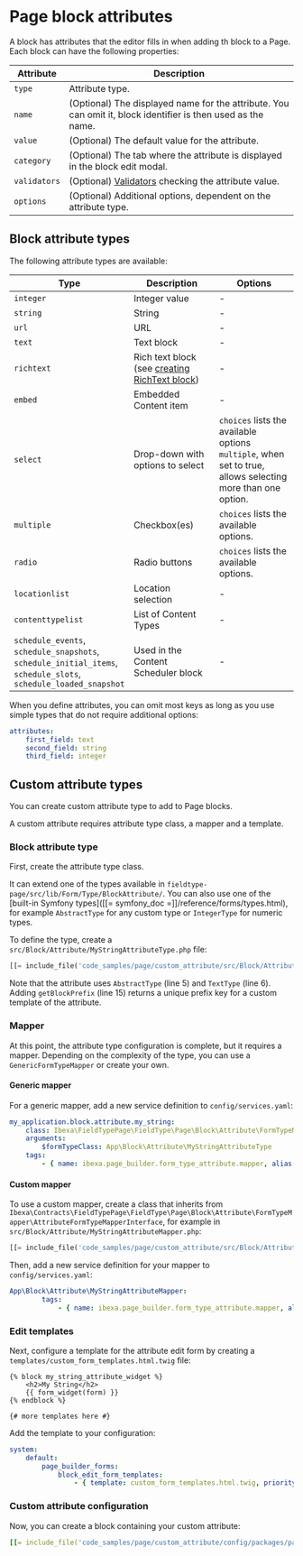 # Page block attributes

A block has attributes that the editor fills in when adding th block to a Page.
Each block can have the following properties:

|Attribute|Description|
|----|----|
|`type`| Attribute type. |
|`name`| (Optional) The displayed name for the attribute. You can omit it, block identifier is then used as the name. |
|`value`| (Optional) The default value for the attribute. |
|`category`| (Optional) The tab where the attribute is displayed in the block edit modal. |
|`validators`| (Optional) [Validators](page_block_validators.md) checking the attribute value. |
|`options`| (Optional) Additional options, dependent on the attribute type. |

## Block attribute types

The following attribute types are available:

|Type|Description|Options|
|----|----|----|
|`integer`|Integer value|-|
|`string`|String|-|
|`url`|URL|-|
|`text`|Text block|-|
|`richtext`|Rich text block (see [creating RichText block](../../extending/richtext_block.md))|-|
|`embed`|Embedded Content item|-|
|`select`|Drop-down with options to select|`choices` lists the available options</br>`multiple`, when set to true, allows selecting more than one option.
|`multiple`|Checkbox(es)|`choices` lists the available options.|
|`radio`|Radio buttons|`choices` lists the available options.|
|`locationlist`|Location selection|-|
|`contenttypelist`|List of Content Types|-|
|`schedule_events`,</br>`schedule_snapshots`,</br>`schedule_initial_items`,</br>`schedule_slots`,</br>`schedule_loaded_snapshot`|Used in the Content Scheduler block|-|

When you define attributes, you can omit most keys as long as you use simple types that do not require additional options:

``` yaml
attributes:
    first_field: text
    second_field: string
    third_field: integer
```

## Custom attribute types

You can create custom attribute type to add to Page blocks.

A custom attribute requires attribute type class, a mapper and a template.

### Block attribute type

First, create the attribute type class.

It can extend one of the types available in `fieldtype-page/src/lib/Form/Type/BlockAttribute/`.
You can also use one of the [built-in Symfony types]([[= symfony_doc =]]/reference/forms/types.html),
for example `AbstractType` for any custom type or `IntegerType` for numeric types.

To define the type, create a `src/Block/Attribute/MyStringAttributeType.php` file:

``` php hl_lines="5 6 15"
[[= include_file('code_samples/page/custom_attribute/src/Block/Attribute/MyStringAttributeType.php') =]]
```

Note that the attribute uses `AbstractType` (line 5) and `TextType` (line 6).
Adding `getBlockPrefix` (line 15) returns a unique prefix key for a custom template of the attribute.

### Mapper

At this point, the attribute type configuration is complete, but it requires a mapper.
Depending on the complexity of the type, you can use a `GenericFormTypeMapper` or create your own.

#### Generic mapper

For a generic mapper, add a new service definition to `config/services.yaml`:

``` yaml
my_application.block.attribute.my_string:
    class: Ibexa\FieldTypePage\FieldType\Page\Block\Attribute\FormTypeMapper\GenericFormTypeMapper
    arguments:
        $formTypeClass: App\Block\Attribute\MyStringAttributeType
    tags:
        - { name: ibexa.page_builder.form_type_attribute.mapper, alias: my_string }
```

#### Custom mapper

To use a custom mapper, create a class that inherits from `Ibexa\Contracts\FieldTypePage\FieldType\Page\Block\Attribute\FormTypeMapper\AttributeFormTypeMapperInterface`,
for example in `src/Block/Attribute/MyStringAttributeMapper.php`:

``` php
[[= include_file('code_samples/page/custom_attribute/src/Block/Attribute/MyStringAttributeMapper.php') =]]
```

Then, add a new service definition for your mapper to `config/services.yaml`:

``` yaml
App\Block\Attribute\MyStringAttributeMapper:
        tags:
            - { name: ibexa.page_builder.form_type_attribute.mapper, alias: my_string }
```

### Edit templates

Next, configure a template for the attribute edit form by creating a `templates/custom_form_templates.html.twig` file:

``` html+twig
{% block my_string_attribute_widget %}
    <h2>My String</h2>
    {{ form_widget(form) }}
{% endblock %}

{# more templates here #}
```

Add the template to your configuration:

``` yaml
system:
    default:
        page_builder_forms:
            block_edit_form_templates:
                - { template: custom_form_templates.html.twig, priority: 0 }
```

### Custom attribute configuration

Now, you can create a block containing your custom attribute:

``` yaml hl_lines="12-16"
[[= include_file('code_samples/page/custom_attribute/config/packages/page_blocks.yaml') =]]
```
